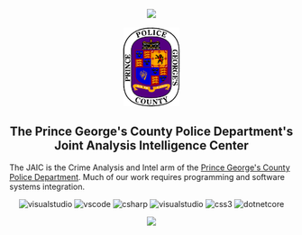 <div class="background: black;">
<p align="center">
  <img src="https://capsule-render.vercel.app/api?type=waving&color=2559ff&text=PGPD%20JAIC&fontColor=fffffc&height=100&section=header"/>
</p>

<p align="center">
<img src="https://github.com/PGPD-JAIC/.github/blob/main/PGPDPatchXparent.png?raw=true" alt="pgpdpatch" width="100" height="140" />
</p>
<h2 align="center">The Prince George's County Police Department's Joint Analysis Intelligence Center</h2>
<p>
  The JAIC is the Crime Analysis and Intel arm of the <a href="https://https://www.princegeorgescountymd.gov/departments-offices/police">Prince George's County Police Department</a>. Much of our work requires programming and software systems integration.
</p>
<p align="center">
<img src="https://cdn.jsdelivr.net/gh/devicons/devicon/icons/visualstudio/visualstudio-plain.svg" alt="visualstudio" width="45" height="45" />
<img src="https://cdn.jsdelivr.net/gh/devicons/devicon/icons/vscode/vscode-original.svg" alt="vscode" width="45" height="45"/>
<img src="https://cdn.jsdelivr.net/gh/devicons/devicon/icons/csharp/csharp-original.svg" alt="csharp" width="45" height="45" />
<img src="https://cdn.jsdelivr.net/gh/devicons/devicon/icons/javascript/javascript-original.svg" alt="visualstudio" width="45" height="45" />
<img src="https://cdn.jsdelivr.net/gh/devicons/devicon/icons/css3/css3-original.svg" alt="css3" width="45" height="45" />
<img src="https://cdn.jsdelivr.net/gh/devicons/devicon/icons/dotnetcore/dotnetcore-original.svg" alt="dotnetcore" width="45" height="45" />
</p>
<p align="center">
  <img src="https://capsule-render.vercel.app/api?type=waving&color=2559ff&height=100&section=footer"/>
</p>
</div>
